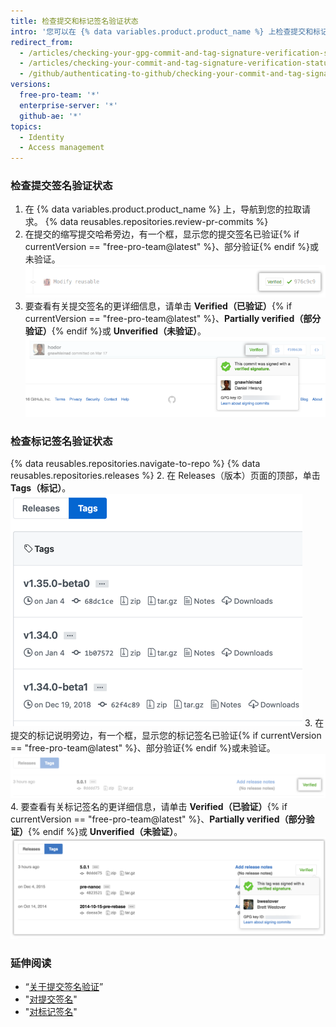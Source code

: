 ```yaml
---
title: 检查提交和标记签名验证状态
intro: '您可以在 {% data variables.product.product_name %} 上检查提交和标记签名的验证状态。'
redirect_from:
  - /articles/checking-your-gpg-commit-and-tag-signature-verification-status/
  - /articles/checking-your-commit-and-tag-signature-verification-status
  - /github/authenticating-to-github/checking-your-commit-and-tag-signature-verification-status
versions:
  free-pro-team: '*'
  enterprise-server: '*'
  github-ae: '*'
topics:
  - Identity
  - Access management
---
```


### 检查提交签名验证状态

1. 在 {% data variables.product.product_name %} 上，导航到您的拉取请求。
{% data reusables.repositories.review-pr-commits %}
3. 在提交的缩写提交哈希旁边，有一个框，显示您的提交签名已验证{% if currentVersion == "free-pro-team@latest" %}、部分验证{% endif %}或未验证。 ![已签名提交](/assets/images/help/commits/gpg-signed-commit-verified-without-details.png)
4. 要查看有关提交签名的更详细信息，请单击 **Verified（已验证）**{% if currentVersion == "free-pro-team@latest" %}、**Partially verified（部分验证）**{% endif %}或 **Unverified（未验证）**。 ![经验证签名提交](/assets/images/help/commits/gpg-signed-commit_verified_details.png)

### 检查标记签名验证状态

{% data reusables.repositories.navigate-to-repo %}
{% data reusables.repositories.releases %}
2. 在 Releases（版本）页面的顶部，单击 **Tags（标记）**。 ![标记页面](/assets/images/help/releases/tags-list.png)
3. 在提交的标记说明旁边，有一个框，显示您的标记签名已验证{% if currentVersion == "free-pro-team@latest" %}、部分验证{% endif %}或未验证。 ![已验证标记签名](/assets/images/help/commits/gpg-signed-tag-verified.png)
4. 要查看有关标记签名的更详细信息，请单击 **Verified（已验证）**{% if currentVersion == "free-pro-team@latest" %}、**Partially verified（部分验证）**{% endif %}或 **Unverified（未验证）**。 ![经验证签名标记](/assets/images/help/commits/gpg-signed-tag-verified-details.png)

### 延伸阅读

- “[关于提交签名验证](/articles/about-commit-signature-verification)”
- "[对提交签名](/articles/signing-commits)"
- "[对标记签名](/articles/signing-tags)"
